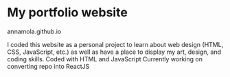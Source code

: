 # My portfolio website

annamola.github.io

I coded this website as a personal project to learn about web design (HTML, CSS, JavaScript, etc.) as well as have a place to display my art, design, and coding skills.
Coded with HTML and JavaScript
Currently working on converting repo into ReactJS
